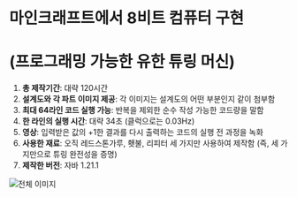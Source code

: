 # 마인크래프트에서 8비트 컴퓨터 구현
# (프로그래밍 가능한 유한 튜링 머신)

1. **총 제작기간**: 대략 120시간
2. **설계도와 각 파트 이미지 제공**: 각 이미지는 설계도의 어떤 부분인지 같이 첨부함
3. **최대 64라인 코드 실행 가능**: 반복을 제외한 순수 작성 가능한 코드량을 말함
4. **한 라인의 실행 시간**: 대략 34초 (클럭으로는 0.03Hz)
5. **영상**: 입력받은 값의 +1한 결과를 다시 출력하는 코드의 실행 전 과정을 녹화
6. **사용한 재료**: 오직 레드스톤가루, 횃불, 리피터 세 가지만 사용하여 제작함
  (즉, 세 가지만으로 튜링 완전성을 증명)
8. **제작한 버전**: 자바 1.21.1

![전체 이미지](./overall.png)
